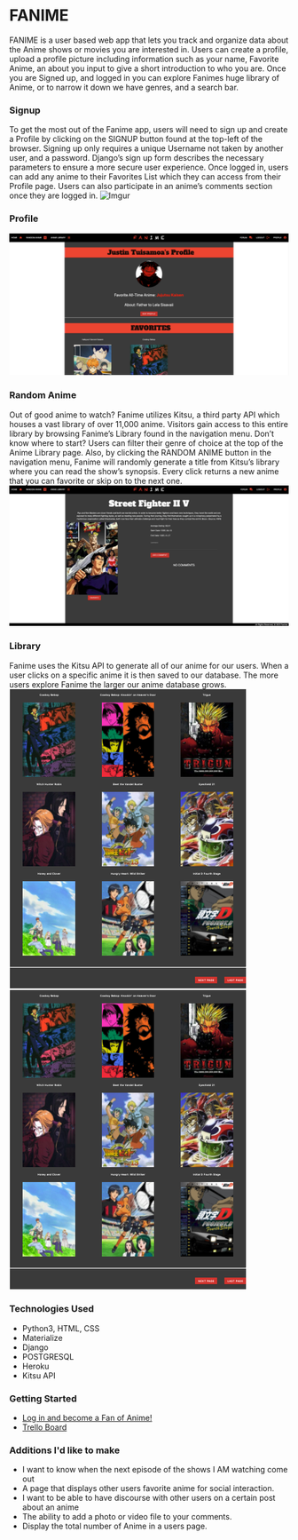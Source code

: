 # FANIME

FANIME is a user based web app that lets you track and organize data about the Anime shows or movies you are interested in. Users can create a profile, upload a profile picture including information such as your name, Favorite Anime, an about you input to give a short introduction to who you are. Once you are Signed up, and logged in you can explore Fanimes huge library of Anime, or to narrow it down we have genres, and a search bar. 


### Signup
To get the most out of the Fanime app, users will need to sign up and create a Profile by clicking on the SIGNUP button found at the top-left of the browser. Signing up only requires a unique Username not taken by another user, and a password. Django’s sign up form describes the necessary parameters to ensure a more secure user experience. Once logged in, users can add any anime to their Favorites List which they can access from their Profile page. Users can also participate in an anime’s comments section once they are logged in.
![Imgur](https://i.imgur.com/f8yGKVo.png)

### Profile
![Profile](fanime_app/static/images/profile.png)

### Random Anime
Out of good anime to watch? Fanime utilizes Kitsu, a third party API which houses a vast library of over 11,000 anime. Visitors gain access to this entire library by browsing Fanime’s Library found in the navigation menu. Don’t know where to start? Users can filter their genre of choice at the top of the Anime Library page. Also, by clicking the RANDOM ANIME button in the navigation menu, Fanime will randomly generate a title from Kitsu’s library where you can read the show’s synopsis. Every click returns a new anime that you can favorite or skip on to the next one.
![Random](fanime_app/static/images/random.png)


### Library
Fanime uses the Kitsu API to generate all of our anime for our users. When a user clicks on a specific anime it is then saved to our database. The more users explore Fanime the larger our anime database grows.
![Library](fanime_app/static/images/Library_expanded.png)
![Library](fanime_app/static/images/Library_expanded.png)

### Technologies Used
- Python3, HTML, CSS
- Materialize
- Django
- POSTGRESQL
- Heroku
- Kitsu API
### Getting Started
- [Log in and become a Fan of Anime!](https://fanimeh.herokuapp.com/)
- [Trello Board](https://trello.com/b/uYKG3UhL/fanime-app)
### Additions I'd like to make
- I want to know when the next episode of the shows I AM watching come out
- A page that displays other users favorite anime for social interaction.
- I want to be able to have discourse with other users on a certain post about an anime
- The ability to add a photo or video file to your comments.
- Display the total number of Anime in a users page. 

